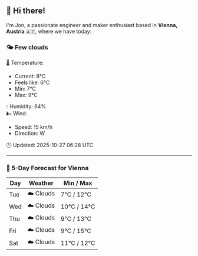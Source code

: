 ## 👋 Hi there!

I'm Jon, a passionate engineer and maker enthusiast based in **Vienna, Austria** 🇦🇹, where we have today:

### 🌤️ Few clouds 

🌡️ Temperature: 
* Current: 8°C
* Feels like: 6°C
* Min: 7°C 
* Max: 9°C  

💧 Humidity: 64%  
🌬️ Wind: 
* Speed: 15 km/h 
* Direction: W  

🕒 Updated: 2025-10-27 06:28 UTC

---

### 📅 5-Day Forecast for Vienna

| Day | Weather | Min / Max |
|-----|---------|------------|
| Tue | ☁️ Clouds | 7°C / 12°C |
| Wed | ☁️ Clouds | 10°C / 14°C |
| Thu | ☁️ Clouds | 9°C / 13°C |
| Fri | ☁️ Clouds | 9°C / 15°C |
| Sat | ☁️ Clouds | 11°C / 12°C |
